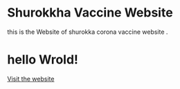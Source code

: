 # Shurokkha Vaccine Website
this is the Website of shurokka corona vaccine website .

<h1> hello Wrold!</h1>

[Visit the website](https://abusyead.github.io/shurokka_website/)
